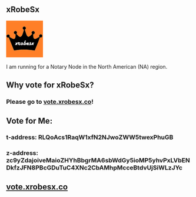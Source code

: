 ## xRobeSx

![](./logo.png)

I am running for a Notary Node in the North American (NA) region. 


## Why vote for xRobeSx?

### Please go to [vote.xrobesx.co](http://vote.xrobesx.co)!


## Vote for Me:

### t-address: RLQoAcs1RaqW1xfN2NJwoZWW5twexPhuGB
### z-address: zc9yZdajoiveMaioZHYhBbgrMA6sbWdGy5ioMP5yhvPxLVbENDkfzJFN8PBcGDuTuC4XNc2CbAMhpMcceBtdvUjSiWLzJYc



## [vote.xrobesx.co](http://vote.xrobesx.co)